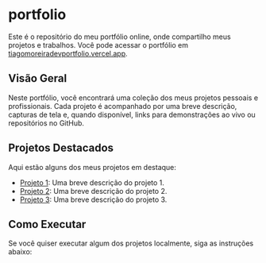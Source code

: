 # portfolio

Este é o repositório do meu portfólio online, onde compartilho meus projetos e trabalhos. Você pode acessar o portfólio em [tiagomoreiradevportfolio.vercel.app](https://tiagomoreiradevportfolio.vercel.app/).

## Visão Geral

Neste portfólio, você encontrará uma coleção dos meus projetos pessoais e profissionais. Cada projeto é acompanhado por uma breve descrição, capturas de tela e, quando disponível, links para demonstrações ao vivo ou repositórios no GitHub.

## Projetos Destacados

Aqui estão alguns dos meus projetos em destaque:

- [Projeto 1](https://link-do-projeto-1): Uma breve descrição do projeto 1.
- [Projeto 2](https://link-do-projeto-2): Uma breve descrição do projeto 2.
- [Projeto 3](https://link-do-projeto-3): Uma breve descrição do projeto 3.

## Como Executar

Se você quiser executar algum dos projetos localmente, siga as instruções abaixo:
